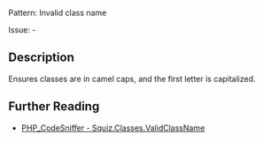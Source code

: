 Pattern: Invalid class name

Issue: -

## Description

Ensures classes are in camel caps, and the first letter is capitalized.

## Further Reading

* [PHP_CodeSniffer - Squiz.Classes.ValidClassName](https://github.com/squizlabs/PHP_CodeSniffer/blob/master/src/Standards/Squiz/Sniffs/Classes/ValidClassNameSniff.php)
